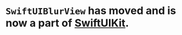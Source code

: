 # `SwiftUIBlurView` has moved and is now a part of [SwiftUIKit](https://github.com/danielsaidi/SwiftUIKit).
